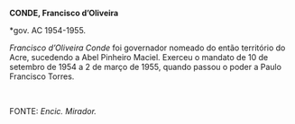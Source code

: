 **CONDE, Francisco d’Oliveira**

\*gov. AC 1954-1955.

*Francisco d’Oliveira Conde* foi governador nomeado do então território
do Acre, sucedendo a Abel Pinheiro Maciel. Exerceu o mandato de 10 de
setembro de 1954 a 2 de março de 1955, quando passou o poder a Paulo
Francisco Torres.

 

FONTE: *Encic. Mirador.*

 
